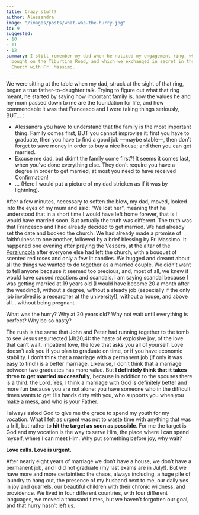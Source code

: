 ```yaml
---
title: Crazy stuff?
author: Alessandra
image: "/images/posts/what-was-the-hurry.jpg"
id: 9
suggested:
- 10
- 11
- 12
summary: I still remember my dad when he noticed my engagement ring, which Francesco
  bought on the Tiburtina Road, and which we exchanged in secret in the Porziuncola
  Church with Fr. Massimo.
---
```


We were sitting at the table when my dad, struck at the sight of that ring, began a true father-to-daughter talk. Trying to figure out what that ring meant, he started by saying how important family is, how the values​​ he and my mom passed down to me are the foundation for life, and how commendable it was that Francesco and I were taking things seriously, BUT... :

- Alessandra you have to understand that the family is the most important thing. Family comes first, BUT you cannot improvise it: first you have to graduate, then you have to find a good job —maybe stable—, then don’t forget to save money in order to buy a nice house; and then you can get married.
- Excuse me dad, but didn’t the family come first?! It seems it comes last, when you've done everything else. They don’t require you have a degree in order to get married, at most you need to have received Confirmation!
- ... (Here I would put a picture of my dad stricken as if it was by lightning).

After a few minutes, necessary to soften the blow, my dad, moved, looked into the eyes of my mum and said: "We lost her", meaning that he understood that in a short time I would have left home forever, that is I would have married soon. But actually the truth was different. The truth was that Francesco and I had already decided to get married. We had already set the date and booked the church. We had already made a promise of faithfulness to one another, followed by a brief blessing by Fr. Massimo. It happened one evening after praying the Vespers, at the altar of the [Porziuncola]({{site.baseurl}}/glossary) after everyone else had left the church, with a bouquet of scented red roses and only a few lit candles. We hugged and dreamt about all the things we wanted to do together as a married couple. We didn’t want to tell anyone because it seemed too precious, and, most of all, we knew it would have caused reactions and scandals. I am saying scandal because I was getting married at 19 years old (I would have become 20 a month after the wedding!), without a degree, without a steady job (especially if the only job involved is a researcher at the university!), without a house, and above all... without being pregnant.

What was the hurry? Why at 20 years old? Why not wait until everything is perfect? Why be so hasty?

The rush is the same that John and Peter had running together to the tomb to see Jesus resurrected (Jh20,4): the haste of explosive joy, of the love that can’t wait, impatient love, the love that asks you all of yourself. Love doesn’t ask you if you plan to graduate on time, or if you have economic stability. I don’t think that a marriage with a permanent job (if only it was easy to find!) is a better marriage.  Likewise, I don’t think that a marriage between two graduates has more value. But **I definitely think that it takes three to get married successfully**, because in addition to the spouses there is a third: the Lord. Yes, I think a marriage with God is definitely better and more fun because you are not alone: you have someone who in the difficult times wants to get His hands dirty with you, who supports you when you make a mess, and who is your Father.

I always asked God to give me the grace to spend my youth for my vocation. What I felt as urgent was not to waste time with anything that was a frill, but rather to **hit the target as soon as possible**. For me the target is God and my vocation is the way to serve Him, the place where I can spend myself, where I can meet Him. Why put something before joy, why wait?

**Love calls. Love is urgent.**

After nearly eight years of marriage we don’t have a house, we don’t have a permanent job, and I did not graduate (my last exams are in July!). But we have more and more certainties: the chaos, always including, a huge pile of laundry to hang out, the presence of my husband next to me, our daily yes in joy and quarrels, our beautiful children with their chronic wildness, and providence. We lived in four different countries, with four different languages, we moved a thousand times, but we haven’t forgotten our goal, and that hurry hasn’t left us.
